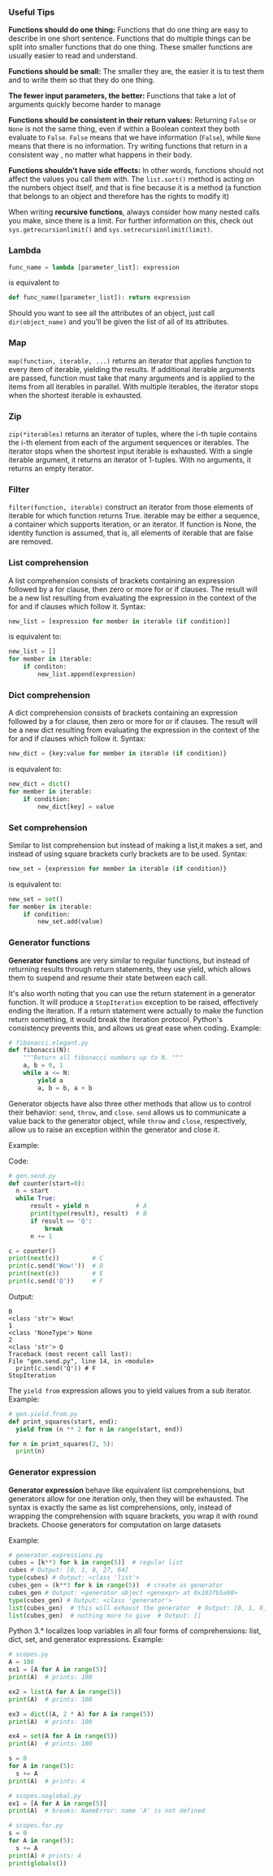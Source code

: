 ### Useful Tips
**Functions should do one thing:** Functions that do one thing are easy to 
describe in one short sentence. Functions that do multiple things can be split 
into smaller functions that do one thing. These smaller functions are usually 
easier to read and understand.

**Functions should be small:** The smaller they are, the easier it is to test 
them and to write them so that they do one thing.

**The fewer input parameters, the better:** Functions that take a lot of 
arguments quickly become harder to manage

**Functions should be consistent in their return values:** Returning `False` or 
`None` is not the same thing, even if within a Boolean context they both 
evaluate to `False`. `False` means that we have information (`False`), while 
`None` means that there is no information. Try writing functions that return 
in a consistent way , no matter what happens in their body.

**Functions shouldn't have side effects:** In other words, functions should 
not affect the values you call them with. The `list.sort()` method is acting on
the numbers object itself, and that is fine because it is a method (a 
function that belongs to an object and therefore has the rights to
modify it)

When writing **recursive functions**, always consider how many nested calls you
 make, since there is a limit. For further information on this, check out 
 `sys.getrecursionlimit()` and `sys.setrecursionlimit(limit)`.

### Lambda
```python
func_name = lambda [parameter_list]: expression
``` 
is equivalent to 
```python
def func_name([parameter_list]): return expression
```

Should you want to see all the attributes of an object, just call 
`dir(object_name)` and you'll be given the list of all of its attributes.

### Map

`map(function, iterable, ...)` returns an iterator that applies function to 
every item of iterable, yielding the results. If additional iterable arguments 
are passed, function must take that many arguments and is applied to the items 
from all iterables in parallel. With multiple iterables, the iterator stops 
when the shortest iterable is exhausted.

### Zip

`zip(*iterables)` returns an iterator of tuples, where the i-th tuple contains 
the i-th element from each of the argument sequences or iterables. The iterator
stops when the shortest input iterable is exhausted. With a single iterable 
argument, it returns an iterator of 1-tuples. With no arguments, it returns an
empty iterator.

### Filter

`filter(function, iterable)` construct an iterator from those elements of 
iterable for which function returns True. iterable may be either a sequence, a 
container which supports iteration, or an iterator. If function is None, the 
identity function is assumed, that is, all elements of iterable that are false 
are removed.


### List comprehension

A list comprehension consists of brackets containing an expression followed by 
a for clause, then zero or more for or if clauses. The result will be a new 
list resulting from evaluating the expression in the context of the for and if 
clauses which follow it. Syntax:
```python
new_list = [expression for member in iterable (if condition)]
```
is equivalent to:
```python
new_list = []
for member in iterable:
    if conditon:
        new_list.append(expression)
```

### Dict comprehension

A dict comprehension consists of brackets containing an expression followed by 
a for clause, then zero or more for or if clauses. The result will be a new 
dict resulting from evaluating the expression in the context of the for and if 
clauses which follow it. Syntax:
```python
new_dict = {key:value for member in iterable (if condition)}
```
is equivalent to:
```python
new_dict = dict()
for member in iterable:
    if condition:
        new_dict[key] = value
```

### Set comprehension

Similar to list comprehension but instead of making a list,it makes a set, and 
instead of using square brackets curly brackets are to be used. Syntax:
```python
new_set = {expression for member in iterable (if condition)}
```
is equivalent to:
```python
new_set = set()
for member in iterable:
    if condition:
        new_set.add(value)
```

### Generator functions


**Generator functions** are very similar to regular functions, but 
instead of returning results through return statements, they use yield, which 
allows them to suspend and resume their state between each call.

It's also worth noting that you can use the return statement in a generator 
function. It will produce a `StopIteration` exception to be raised, effectively 
ending the iteration. If a return statement were actually to make the function 
return something, it would break the iteration protocol. Python's consistency 
prevents this, and allows us great ease when coding. Example:
```python
# fibonacci.elegant.py
def fibonacci(N):
    """Return all fibonacci numbers up to N. """
    a, b = 0, 1
    while a <= N:
        yield a
        a, b = b, a + b
```

Generator objects have also three other methods that allow us to control their 
behavior: `send`, `throw`, and `close`. `send` allows us to communicate a value
 back to the generator object, while `throw` and `close`, respectively, allow 
 us to raise an exception within the generator and close it.

Example:

Code:
```python
# gen.send.py
def counter(start=0):
  n = start
  while True:
      result = yield n             # A
      print(type(result), result)  # B
      if result == 'Q':
          break
      n += 1

c = counter()
print(next(c))         # C
print(c.send('Wow!'))  # D
print(next(c))         # E
print(c.send('Q'))     # F
```

Output:
```text
0
<class 'str'> Wow!
1
<class 'NoneType'> None
2
<class 'str'> Q
Traceback (most recent call last):
File "gen.send.py", line 14, in <module>
  print(c.send('Q')) # F
StopIteration
```

The `yield from` expression allows you to yield values from a sub iterator.
Example:
```python
# gen.yield.from.py
def print_squares(start, end):
  yield from (n ** 2 for n in range(start, end))

for n in print_squares(2, 5):
  print(n)
```

### Generator expression

**Generator expression** behave like equivalent list comprehensions, but 
generators allow for one iteration only, then they will be exhausted. The 
syntax is exactly the same as list comprehensions, only, instead of wrapping 
the comprehension with square brackets, you wrap it with round brackets. 
Choose generators for computation on large datasets

Example:
```python
# generator.expressions.py
cubes = [k**3 for k in range(5)]  # regular list
cubes # Output: [0, 1, 8, 27, 64]
type(cubes) # Output: <class 'list'>
cubes_gen = (k**3 for k in range(5))  # create as generator
cubes_gen # Output: <generator object <genexpr> at 0x103fb5a98>
type(cubes_gen) # Output: <class 'generator'>
list(cubes_gen)  # this will exhaust the generator  # Output: [0, 1, 8, 27, 64]
list(cubes_gen)  # nothing more to give  # Output: []
```

Python 3.* localizes loop variables in all four forms of comprehensions: 
list, dict, set, and generator expressions.
Example:
```python
# scopes.py
A = 100
ex1 = [A for A in range(5)]
print(A)  # prints: 100

ex2 = list(A for A in range(5))
print(A)  # prints: 100

ex3 = dict((A, 2 * A) for A in range(5))
print(A)  # prints: 100

ex4 = set(A for A in range(5))
print(A)  # prints: 100

s = 0
for A in range(5):
  s += A
print(A)  # prints: 4

# scopes.noglobal.py
ex1 = [A for A in range(5)]
print(A)  # breaks: NameError: name 'A' is not defined

# scopes.for.py
s = 0
for A in range(5):
  s += A
print(A) # prints: 4
print(globals())
```

